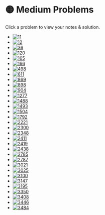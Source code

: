 # 🟡 Medium Problems


Click a problem to view your notes & solution.
- [![11](https://img.shields.io/badge/11-Container_With_Most_Water-yellow)](/problems/11.md)
- [![12](https://img.shields.io/badge/12-Pritam_Test-yellow)](/problems/12.md)
- [![36](https://img.shields.io/badge/36-Valid_Sudoku-yellow)](/problems/36.md)
- [![120](https://img.shields.io/badge/120-Triangle-yellow)](/problems/120.md)
- [![165](https://img.shields.io/badge/165-Compare_Version_Numbers-yellow)](/problems/165.md)
- [![166](https://img.shields.io/badge/166-Fraction_to_Recurring_Decimal-yellow)](/problems/166.md)
- [![498](https://img.shields.io/badge/498-Diagonal_Traverse-yellow)](/problems/498.md)
- [![611](https://img.shields.io/badge/611-Valid_Triangle_Number-yellow)](/problems/611.md)
- [![869](https://img.shields.io/badge/869-Reordered_Power_of_2-yellow)](/problems/869.md)
- [![898](https://img.shields.io/badge/898-Bitwise_ORs_of_Subarrays-yellow)](/problems/898.md)
- [![904](https://img.shields.io/badge/904-Fruit_Into_Baskets-yellow)](/problems/904.md)
- [![1277](https://img.shields.io/badge/1277-Count_Square_Submatrices_with_All_Ones-yellow)](/problems/1277.md)
- [![1488](https://img.shields.io/badge/1488-Avoid_Flood_in_The_City-yellow)](/problems/1488.md)
- [![1493](https://img.shields.io/badge/1493-Longest_Subarray_of_1s_After_Deleting_One_Element-yellow)](/problems/1493.md)
- [![1504](https://img.shields.io/badge/1504-Count_Submatrices_With_All_Ones-yellow)](/problems/1504.md)
- [![1792](https://img.shields.io/badge/1792-Maximum_Average_Pass_Ratio-yellow)](/problems/1792.md)
- [![2221](https://img.shields.io/badge/2221-Find_Triangular_Sum_of_an_Array-yellow)](/problems/2221.md)
- [![2300](https://img.shields.io/badge/2300-Successful_Pairs_of_Spells_and_Potions-yellow)](/problems/2300.md)
- [![2348](https://img.shields.io/badge/2348-Number_of_Zero_Filled_Subarrays-yellow)](/problems/2348.md)
- [![2411](https://img.shields.io/badge/2411-Smallest_Subarrays_With_Maximum_Bitwise_OR-yellow)](/problems/2411.md)
- [![2419](https://img.shields.io/badge/2419-Longest_Subarray_With_Maximum_Bitwise_AND-yellow)](/problems/2419.md)
- [![2438](https://img.shields.io/badge/2438-Range_Product_Queries_of_Powers-yellow)](/problems/2438.md)
- [![2785](https://img.shields.io/badge/2785-Sort_Vowels_in_a_String-yellow)](/problems/2785.md)
- [![2787](https://img.shields.io/badge/2787-Ways_to_Express_an_Integer_as_Sum_of_Powers-yellow)](/problems/2787.md)
- [![3021](https://img.shields.io/badge/3021-Alice_and_Bob_Playing_Flower_Game-yellow)](/problems/3021.md)
- [![3025](https://img.shields.io/badge/3025-Find_the_Number_of_Ways_to_Place_People_I-yellow)](/problems/3025.md)
- [![3100](https://img.shields.io/badge/3100-Water_Bottles_II-yellow)](/problems/3100.md)
- [![3147](https://img.shields.io/badge/3147-Taking_Maximum_Energy_From_the_Mystic_Dungeon-yellow)](/problems/3147.md)
- [![3195](https://img.shields.io/badge/3195-Find_the_Minimum_Area_to_Cover_All_Ones_I-yellow)](/problems/3195.md)
- [![3350](https://img.shields.io/badge/3350-Adjacent_Increasing_Subarrays_Detection_II-yellow)](/problems/3350.md)
- [![3408](https://img.shields.io/badge/3408-Design_Task_Manager-yellow)](/problems/3408.md)
- [![3446](https://img.shields.io/badge/3446-Sort_Matrix_by_Diagonals-yellow)](/problems/3446.md)
- [![3484](https://img.shields.io/badge/3484-Design_Spreadsheet-yellow)](/problems/3484.md)